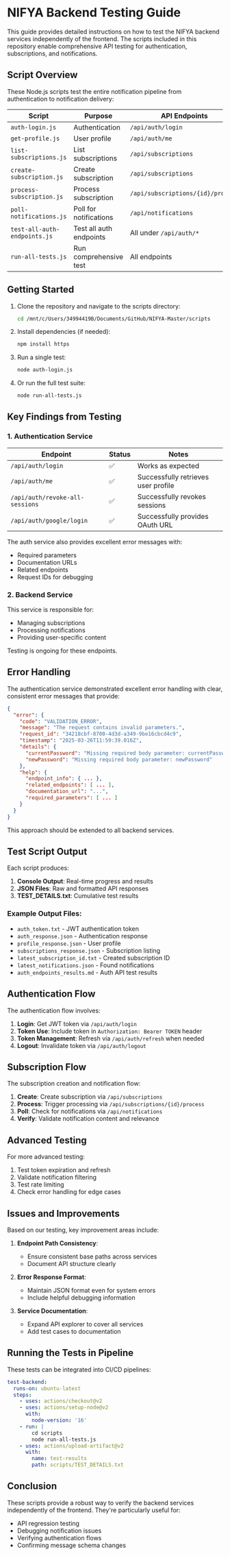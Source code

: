 # NIFYA Backend Testing Guide

This guide provides detailed instructions on how to test the NIFYA backend services independently of the frontend. The scripts included in this repository enable comprehensive API testing for authentication, subscriptions, and notifications.

## Script Overview

These Node.js scripts test the entire notification pipeline from authentication to notification delivery:

| Script | Purpose | API Endpoints |
|--------|---------|--------------|
| `auth-login.js` | Authentication | `/api/auth/login` |
| `get-profile.js` | User profile | `/api/auth/me` |
| `list-subscriptions.js` | List subscriptions | `/api/subscriptions` |
| `create-subscription.js` | Create subscription | `/api/subscriptions` |
| `process-subscription.js` | Process subscription | `/api/subscriptions/{id}/process` |
| `poll-notifications.js` | Poll for notifications | `/api/notifications` |
| `test-all-auth-endpoints.js` | Test all auth endpoints | All under `/api/auth/*` |
| `run-all-tests.js` | Run comprehensive test | All endpoints |

## Getting Started

1. Clone the repository and navigate to the scripts directory:
   ```bash
   cd /mnt/c/Users/34994419B/Documents/GitHub/NIFYA-Master/scripts
   ```

2. Install dependencies (if needed):
   ```bash
   npm install https
   ```

3. Run a single test:
   ```bash
   node auth-login.js
   ```

4. Or run the full test suite:
   ```bash
   node run-all-tests.js
   ```

## Key Findings from Testing

### 1. Authentication Service

| Endpoint | Status | Notes |
|----------|--------|-------|
| `/api/auth/login` | ✅ | Works as expected |
| `/api/auth/me` | ✅ | Successfully retrieves user profile |
| `/api/auth/revoke-all-sessions` | ✅ | Successfully revokes sessions |
| `/api/auth/google/login` | ✅ | Successfully provides OAuth URL |

The auth service also provides excellent error messages with:
- Required parameters
- Documentation URLs
- Related endpoints
- Request IDs for debugging

### 2. Backend Service

This service is responsible for:
- Managing subscriptions
- Processing notifications
- Providing user-specific content

Testing is ongoing for these endpoints.

## Error Handling

The authentication service demonstrated excellent error handling with clear, consistent error messages that provide:

```json
{
  "error": {
    "code": "VALIDATION_ERROR",
    "message": "The request contains invalid parameters.",
    "request_id": "34218cbf-8700-4d3d-a349-9be16cbcd4c9",
    "timestamp": "2025-03-26T11:59:39.016Z",
    "details": {
      "currentPassword": "Missing required body parameter: currentPassword",
      "newPassword": "Missing required body parameter: newPassword"
    },
    "help": {
      "endpoint_info": { ... },
      "related_endpoints": [ ... ],
      "documentation_url": "...",
      "required_parameters": [ ... ]
    }
  }
}
```

This approach should be extended to all backend services.

## Test Script Output

Each script produces:

1. **Console Output**: Real-time progress and results
2. **JSON Files**: Raw and formatted API responses
3. **TEST_DETAILS.txt**: Cumulative test results

### Example Output Files:

- `auth_token.txt` - JWT authentication token
- `auth_response.json` - Authentication response
- `profile_response.json` - User profile
- `subscriptions_response.json` - Subscription listing
- `latest_subscription_id.txt` - Created subscription ID
- `latest_notifications.json` - Found notifications
- `auth_endpoints_results.md` - Auth API test results

## Authentication Flow

The authentication flow involves:

1. **Login**: Get JWT token via `/api/auth/login`
2. **Token Use**: Include token in `Authorization: Bearer TOKEN` header
3. **Token Management**: Refresh via `/api/auth/refresh` when needed
4. **Logout**: Invalidate token via `/api/auth/logout`

## Subscription Flow

The subscription creation and notification flow:

1. **Create**: Create subscription via `/api/subscriptions`
2. **Process**: Trigger processing via `/api/subscriptions/{id}/process`
3. **Poll**: Check for notifications via `/api/notifications`
4. **Verify**: Validate notification content and relevance

## Advanced Testing

For more advanced testing:

1. Test token expiration and refresh
2. Validate notification filtering
3. Test rate limiting
4. Check error handling for edge cases

## Issues and Improvements

Based on our testing, key improvement areas include:

1. **Endpoint Path Consistency**: 
   - Ensure consistent base paths across services
   - Document API structure clearly

2. **Error Response Format**:
   - Maintain JSON format even for system errors
   - Include helpful debugging information

3. **Service Documentation**:
   - Expand API explorer to cover all services
   - Add test cases to documentation

## Running the Tests in Pipeline

These tests can be integrated into CI/CD pipelines:

```yaml
test-backend:
  runs-on: ubuntu-latest
  steps:
    - uses: actions/checkout@v2
    - uses: actions/setup-node@v2
      with:
        node-version: '16'
    - run: |
        cd scripts
        node run-all-tests.js
    - uses: actions/upload-artifact@v2
      with:
        name: test-results
        path: scripts/TEST_DETAILS.txt
```

## Conclusion

These scripts provide a robust way to verify the backend services independently of the frontend. They're particularly useful for:

- API regression testing
- Debugging notification issues
- Verifying authentication flows
- Confirming message schema changes